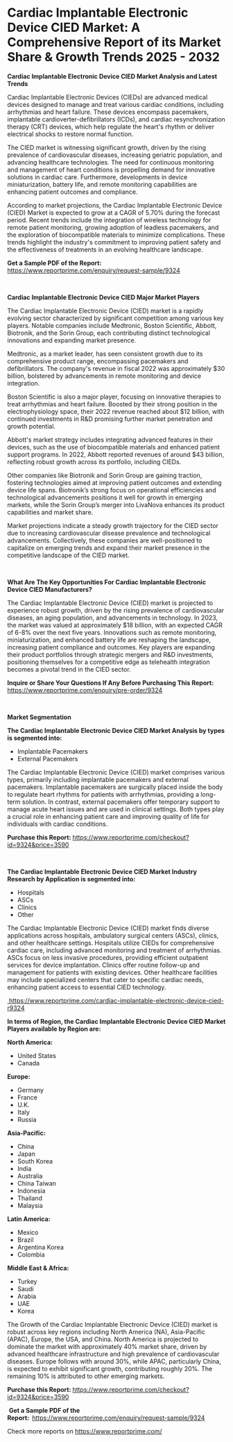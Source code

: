 <p><h1>Cardiac Implantable Electronic Device CIED Market: A Comprehensive Report of its Market Share & Growth Trends 2025 - 2032</h1></p><p><strong>Cardiac Implantable Electronic Device CIED Market Analysis and Latest Trends</strong></p>
<p><p>Cardiac Implantable Electronic Devices (CIEDs) are advanced medical devices designed to manage and treat various cardiac conditions, including arrhythmias and heart failure. These devices encompass pacemakers, implantable cardioverter-defibrillators (ICDs), and cardiac resynchronization therapy (CRT) devices, which help regulate the heart's rhythm or deliver electrical shocks to restore normal function.</p><p>The CIED market is witnessing significant growth, driven by the rising prevalence of cardiovascular diseases, increasing geriatric population, and advancing healthcare technologies. The need for continuous monitoring and management of heart conditions is propelling demand for innovative solutions in cardiac care. Furthermore, developments in device miniaturization, battery life, and remote monitoring capabilities are enhancing patient outcomes and compliance.</p><p>According to market projections, the Cardiac Implantable Electronic Device (CIED) Market is expected to grow at a CAGR of 5.70% during the forecast period. Recent trends include the integration of wireless technology for remote patient monitoring, growing adoption of leadless pacemakers, and the exploration of biocompatible materials to minimize complications. These trends highlight the industry's commitment to improving patient safety and the effectiveness of treatments in an evolving healthcare landscape.</p></p>
<p><strong>Get a Sample PDF of the Report:&nbsp;</strong> <a href="https://www.reportprime.com/enquiry/request-sample/9324?utm_campaign=2993&utm_medium=2&utm_source=Github&utm_content=ia&utm_term=20032025&utm_id=cardiac-implantable-electronic-device-cied">https://www.reportprime.com/enquiry/request-sample/9324</a></p>
<p>&nbsp;</p>
<p><strong>Cardiac Implantable Electronic Device CIED Major Market Players</strong></p>
<p><p>The Cardiac Implantable Electronic Device (CIED) market is a rapidly evolving sector characterized by significant competition among various key players. Notable companies include Medtronic, Boston Scientific, Abbott, Biotronik, and the Sorin Group, each contributing distinct technological innovations and expanding market presence.</p><p>Medtronic, as a market leader, has seen consistent growth due to its comprehensive product range, encompassing pacemakers and defibrillators. The company's revenue in fiscal 2022 was approximately $30 billion, bolstered by advancements in remote monitoring and device integration.</p><p>Boston Scientific is also a major player, focusing on innovative therapies to treat arrhythmias and heart failure. Boosted by their strong position in the electrophysiology space, their 2022 revenue reached about $12 billion, with continued investments in R&D promising further market penetration and growth potential.</p><p>Abbott's market strategy includes integrating advanced features in their devices, such as the use of biocompatible materials and enhanced patient support programs. In 2022, Abbott reported revenues of around $43 billion, reflecting robust growth across its portfolio, including CIEDs.</p><p>Other companies like Biotronik and Sorin Group are gaining traction, fostering technologies aimed at improving patient outcomes and extending device life spans. Biotronik’s strong focus on operational efficiencies and technological advancements positions it well for growth in emerging markets, while the Sorin Group’s merger into LivaNova enhances its product capabilities and market share.</p><p>Market projections indicate a steady growth trajectory for the CIED sector due to increasing cardiovascular disease prevalence and technological advancements. Collectively, these companies are well-positioned to capitalize on emerging trends and expand their market presence in the competitive landscape of the CIED market.</p></p>
<p>&nbsp;</p>
<p><strong>What Are The Key Opportunities For Cardiac Implantable Electronic Device CIED Manufacturers?</strong></p>
<p><p>The Cardiac Implantable Electronic Device (CIED) market is projected to experience robust growth, driven by the rising prevalence of cardiovascular diseases, an aging population, and advancements in technology. In 2023, the market was valued at approximately $18 billion, with an expected CAGR of 6-8% over the next five years. Innovations such as remote monitoring, miniaturization, and enhanced battery life are reshaping the landscape, increasing patient compliance and outcomes. Key players are expanding their product portfolios through strategic mergers and R&D investments, positioning themselves for a competitive edge as telehealth integration becomes a pivotal trend in the CIED sector.</p></p>
<p><strong>Inquire or Share Your Questions If Any Before Purchasing This Report:</strong> <a href="https://www.reportprime.com/enquiry/pre-order/9324?utm_campaign=2993&utm_medium=2&utm_source=Github&utm_content=ia&utm_term=20032025&utm_id=cardiac-implantable-electronic-device-cied">https://www.reportprime.com/enquiry/pre-order/9324</a></p>
<p>&nbsp;</p>
<p><strong>Market Segmentation</strong></p>
<p><strong>The Cardiac Implantable Electronic Device CIED Market Analysis by types is segmented into:</strong></p>
<p><ul><li>Implantable Pacemakers</li><li>External Pacemakers</li></ul></p>
<p><p>The Cardiac Implantable Electronic Device (CIED) market comprises various types, primarily including implantable pacemakers and external pacemakers. Implantable pacemakers are surgically placed inside the body to regulate heart rhythms for patients with arrhythmias, providing a long-term solution. In contrast, external pacemakers offer temporary support to manage acute heart issues and are used in clinical settings. Both types play a crucial role in enhancing patient care and improving quality of life for individuals with cardiac conditions.</p></p>
<p><strong>Purchase this Report:&nbsp;</strong><a href="https://www.reportprime.com/checkout?id=9324&price=3590&utm_campaign=2993&utm_medium=2&utm_source=Github&utm_content=ia&utm_term=20032025&utm_id=cardiac-implantable-electronic-device-cied">https://www.reportprime.com/checkout?id=9324&price=3590</a></p>
<p>&nbsp;</p>
<p><strong>The Cardiac Implantable Electronic Device CIED Market Industry Research by Application is segmented into:</strong></p>
<p><ul><li>Hospitals</li><li>ASCs</li><li>Clinics</li><li>Other</li></ul></p>
<p><p>The Cardiac Implantable Electronic Device (CIED) market finds diverse applications across hospitals, ambulatory surgical centers (ASCs), clinics, and other healthcare settings. Hospitals utilize CIEDs for comprehensive cardiac care, including advanced monitoring and treatment of arrhythmias. ASCs focus on less invasive procedures, providing efficient outpatient services for device implantation. Clinics offer routine follow-up and management for patients with existing devices. Other healthcare facilities may include specialized centers that cater to specific cardiac needs, enhancing patient access to essential CIED technology.</p></p>
<p><a href="https://www.reportprime.com/cardiac-implantable-electronic-device-cied-r9324?utm_campaign=2993&utm_medium=2&utm_source=Github&utm_content=ia&utm_term=20032025&utm_id=cardiac-implantable-electronic-device-cied">&nbsp;https://www.reportprime.com/cardiac-implantable-electronic-device-cied-r9324</a></p>
<p><strong>In terms of Region, the Cardiac Implantable Electronic Device CIED Market Players available by Region are:</strong></p>
<p>
    <p> <strong> North America: </strong>
        <ul>
            <li>United States</li>
            <li>Canada</li>
        </ul>
        </p> 
    <p> <strong> Europe: </strong>
        <ul>
            <li>Germany</li>
            <li>France</li>
            <li>U.K.</li>
            <li>Italy</li>
            <li>Russia</li>
        </ul>
        </p> 
    <p> <strong> Asia-Pacific: </strong>
        <ul>
            <li>China</li>
            <li>Japan</li>
            <li>South Korea</li>
            <li>India</li>
            <li>Australia</li>
            <li>China Taiwan</li>
            <li>Indonesia</li>
            <li>Thailand</li>
            <li>Malaysia</li>
        </ul>
        </p> 
    <p> <strong> Latin America: </strong>
        <ul>
            <li>Mexico</li>
            <li>Brazil</li>
            <li>Argentina Korea</li>
            <li>Colombia</li>
        </ul>
        </p> 
    <p> <strong> Middle East & Africa: </strong>
        <ul>
            <li>Turkey</li>
            <li>Saudi</li>
            <li>Arabia</li>
            <li>UAE</li>
            <li>Korea</li>
        </ul>
    </p>
    </p>
<p><p>The Growth of the Cardiac Implantable Electronic Device (CIED) market is robust across key regions including North America (NA), Asia-Pacific (APAC), Europe, the USA, and China. North America is projected to dominate the market with approximately 40% market share, driven by advanced healthcare infrastructure and high prevalence of cardiovascular diseases. Europe follows with around 30%, while APAC, particularly China, is expected to exhibit significant growth, contributing roughly 20%. The remaining 10% is attributed to other emerging markets.</p></p>
<p><strong>Purchase this Report: </strong><a href="https://www.reportprime.com/checkout?id=9324&price=3590&utm_campaign=2993&utm_medium=2&utm_source=Github&utm_content=ia&utm_term=20032025&utm_id=cardiac-implantable-electronic-device-cied">https://www.reportprime.com/checkout?id=9324&price=3590</a></p>
<p>&nbsp;<strong>Get a Sample PDF of the Report:&nbsp;&nbsp;</strong><a href="https://www.reportprime.com/enquiry/request-sample/9324?utm_campaign=2993&utm_medium=2&utm_source=Github&utm_content=ia&utm_term=20032025&utm_id=cardiac-implantable-electronic-device-cied">https://www.reportprime.com/enquiry/request-sample/9324</a></p>
<p><strong></strong></p>
<p>Check more reports on <a href="https://www.reportprime.com/?utm_campaign=2993&utm_medium=2&utm_source=Github&utm_content=ia&utm_term=20032025&utm_id=cardiac-implantable-electronic-device-cied">https://www.reportprime.com/</a></p>